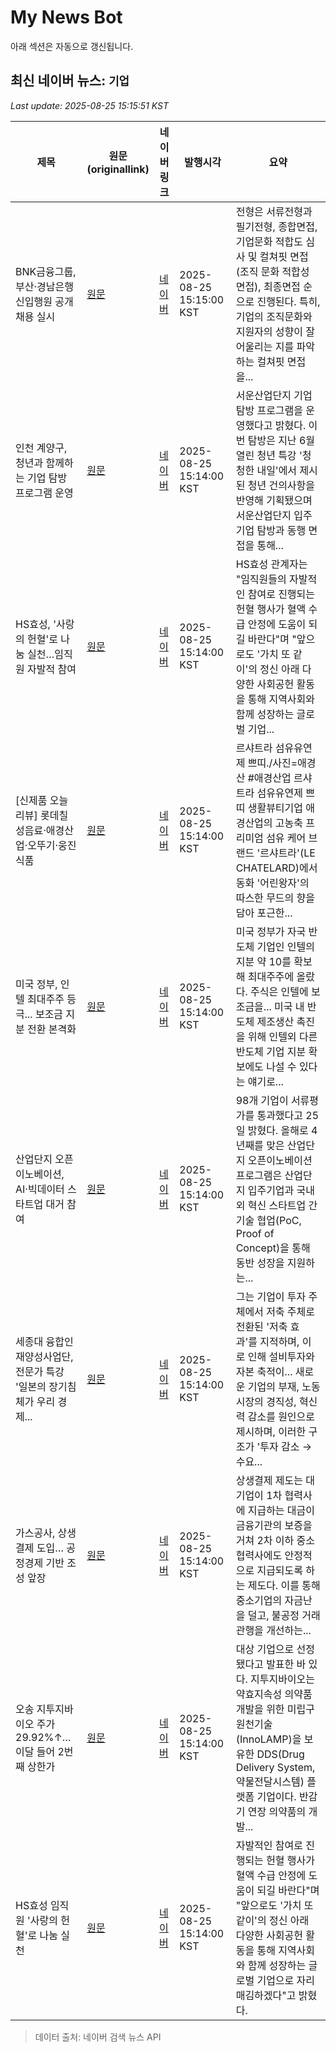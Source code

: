 # My News Bot

아래 섹션은 자동으로 갱신됩니다.

<!-- NEWS:START -->
## 최신 네이버 뉴스: `기업`
_Last update: 2025-08-25 15:15:51 KST_

| 제목 | 원문(originallink) | 네이버 링크 | 발행시각 | 요약 |
|---|---|---|---|---|
| BNK금융그룹, 부산·경남은행 신입행원 공개채용 실시 | [원문](https://www.nocutnews.co.kr/news/6389902?utm_source=naver&utm_medium=article&utm_campaign=20250825031415) | [네이버](https://n.news.naver.com/mnews/article/079/0004059045?sid=102) | 2025-08-25 15:15:00 KST | 전형은 서류전형과 필기전형, 종합면접, 기업문화 적합도 심사 및 컬쳐핏 면접(조직 문화 적합성 면접), 최종면접 순으로 진행된다. 특히, 기업의 조직문화와 지원자의 성향이 잘 어울리는 지를 파악하는 컬쳐핏 면접을... |
| 인천 계양구, 청년과 함께하는 기업 탐방 프로그램 운영 | [원문](https://www.joongdo.co.kr/web/view.php?key=20250825010008017) | [네이버](https://www.joongdo.co.kr/web/view.php?key=20250825010008017) | 2025-08-25 15:14:00 KST | 서운산업단지 기업 탐방 프로그램을 운영했다고 밝혔다. 이번 탐방은 지난 6월 열린 청년 특강 '청청한 내일'에서 제시된 청년 건의사항을 반영해 기획됐으며 서운산업단지 입주기업 탐방과 동행 면접을 통해... |
| HS효성, '사랑의 헌혈'로 나눔 실천…임직원 자발적 참여 | [원문](http://www.newsdream.kr/news/articleView.html?idxno=93032) | [네이버](http://www.newsdream.kr/news/articleView.html?idxno=93032) | 2025-08-25 15:14:00 KST | HS효성 관계자는 "임직원들의 자발적인 참여로 진행되는 헌혈 행사가 혈액 수급 안정에 도움이 되길 바란다"며 "앞으로도 '가치 또 같이'의 정신 아래 다양한 사회공헌 활동을 통해 지역사회와 함께 성장하는 글로벌 기업... |
| [신제품 오늘리뷰] 롯데칠성음료·애경산업·오뚜기·웅진식품 | [원문](http://www.financialreview.co.kr/news/articleView.html?idxno=36557) | [네이버](http://www.financialreview.co.kr/news/articleView.html?idxno=36557) | 2025-08-25 15:14:00 KST | 르샤트라 섬유유연제 쁘띠./사진=애경산 #애경산업 르샤트라 섬유유연제 쁘띠 생활뷰티기업 애경산업의 고농축 프리미엄 섬유 케어 브랜드 '르샤트라'(LE CHATELARD)에서 동화 '어린왕자'의 따스한 무드의 향을 담아 포근한... |
| 미국 정부, 인텔 최대주주 등극... 보조금 지분 전환 본격화 | [원문](https://vop.co.kr/A00001677724.html) | [네이버](https://vop.co.kr/A00001677724.html) | 2025-08-25 15:14:00 KST | 미국 정부가 자국 반도체 기업인 인텔의 지분 약 10를 확보해 최대주주에 올랐다. 주식은 인텔에 보조금을... 미국 내 반도체 제조생산 촉진을 위해 인텔외 다른 반도체 기업 지분 확보에도 나설 수 있다는 얘기로... |
| 산업단지 오픈이노베이션, AI·빅데이터 스타트업 대거 참여 | [원문](https://www.hellot.net/news/article.html?no=104582) | [네이버](https://www.hellot.net/news/article.html?no=104582) | 2025-08-25 15:14:00 KST | 98개 기업이 서류평가를 통과했다고 25일 밝혔다. 올해로 4년째를 맞은 산업단지 오픈이노베이션 프로그램은 산업단지 입주기업과 국내외 혁신 스타트업 간 기술 협업(PoC, Proof of Concept)을 통해 동반 성장을 지원하는... |
| 세종대 융합인재양성사업단, 전문가 특강 '일본의 장기침체가 우리 경제... | [원문](https://edu.donga.com/news/articleView.html?idxno=93932) | [네이버](https://edu.donga.com/news/articleView.html?idxno=93932) | 2025-08-25 15:14:00 KST | 그는 기업이 투자 주체에서 저축 주체로 전환된 '저축 효과'를 지적하며, 이로 인해 설비투자와 자본 축적이... 새로운 기업의 부재, 노동시장의 경직성, 혁신력 감소를 원인으로 제시하며, 이러한 구조가 '투자 감소 → 수요... |
| 가스공사, 상생결제 도입… 공정경제 기반 조성 앞장 | [원문](http://www.energydaily.co.kr/news/articleView.html?idxno=159148) | [네이버](http://www.energydaily.co.kr/news/articleView.html?idxno=159148) | 2025-08-25 15:14:00 KST | 상생결제 제도는 대기업이 1차 협력사에 지급하는 대금이 금융기관의 보증을 거쳐 2차 이하 중소 협력사에도 안정적으로 지급되도록 하는 제도다. 이를 통해 중소기업의 자금난을 덜고, 불공정 거래 관행을 개선하는... |
| 오송 지투지바이오 주가 29.92%↑… 이달 들어 2번째 상한가 | [원문](https://www.jbnews.com/news/articleView.html?idxno=1487548) | [네이버](https://www.jbnews.com/news/articleView.html?idxno=1487548) | 2025-08-25 15:14:00 KST | 대상 기업으로 선정됐다고 발표한 바 있다. 지투지바이오는 약효지속성 의약품 개발을 위한 미립구 원천기술(InnoLAMP)을 보유한 DDS(Drug Delivery System, 약물전달시스템) 플랫폼 기업이다. 반감기 연장 의약품의 개발... |
| HS효성 임직원 '사랑의 헌혈'로 나눔 실천 | [원문](http://www.wsobi.com/news/articleView.html?idxno=287343) | [네이버](http://www.wsobi.com/news/articleView.html?idxno=287343) | 2025-08-25 15:14:00 KST | 자발적인 참여로 진행되는 헌혈 행사가 혈액 수급 안정에 도움이 되길 바란다"며 "앞으로도 '가치 또 같이'의 정신 아래 다양한 사회공헌 활동을 통해 지역사회와 함께 성장하는 글로벌 기업으로 자리매김하겠다"고 밝혔다. |

> 데이터 출처: 네이버 검색 뉴스 API
<!-- NEWS:END -->
